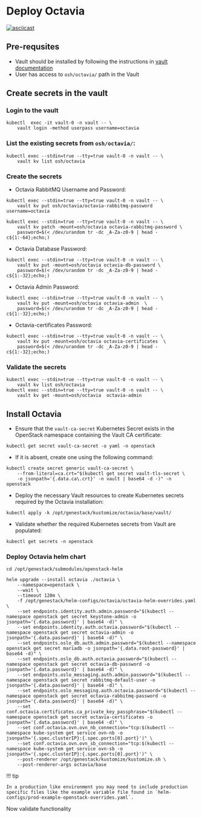 # Deploy Octavia

[![asciicast](https://asciinema.org/a/629814.svg)](https://asciinema.org/a/629814)

## Pre-requsites

- Vault should be installed by following the instructions in [vault documentation](https://docs.rackspacecloud.com/vault/)
- User has access to `osh/octavia/` path in the Vault

## Create secrets in the vault

### Login to the vault

``` shell
kubectl  exec -it vault-0 -n vault -- \
    vault login -method userpass username=octavia
```

### List the existing secrets from `osh/octavia/`:

``` shell
kubectl exec --stdin=true --tty=true vault-0 -n vault -- \
    vault kv list osh/octavia
```

### Create the secrets

- Octavia RabbitMQ Username and Password:

``` shell
kubectl exec --stdin=true --tty=true vault-0 -n vault -- \
    vault kv put osh/octavia/octavia-rabbitmq-password username=octavia

kubectl exec --stdin=true --tty=true vault-0 -n vault -- \
    vault kv patch -mount=osh/octavia octavia-rabbitmq-password \
    password=$(< /dev/urandom tr -dc _A-Za-z0-9 | head -c${1:-64};echo;)
```

- Octavia Database Password:

``` shell
kubectl exec --stdin=true --tty=true vault-0 -n vault -- \
    vault kv put -mount=osh/octavia octavia-db-password \
    password=$(< /dev/urandom tr -dc _A-Za-z0-9 | head -c${1:-32};echo;)
```

- Octavia Admin Password:

``` shell
kubectl exec --stdin=true --tty=true vault-0 -n vault -- \
    vault kv put -mount=osh/octavia octavia-admin  \
    password=$(< /dev/urandom tr -dc _A-Za-z0-9 | head -c${1:-32};echo;)
```

- Octavia-certificates Password:

``` shell
kubectl exec --stdin=true --tty=true vault-0 -n vault -- \
    vault kv put -mount=osh/octavia octavia-certificates  \
    password=$(< /dev/urandom tr -dc _A-Za-z0-9 | head -c${1:-32};echo;)
```

### Validate the secrets

``` shell
kubectl exec --stdin=true --tty=true vault-0 -n vault -- \
    vault kv list osh/octavia
kubectl exec --stdin=true --tty=true vault-0 -n vault -- \
    vault kv get -mount=osh/octavia  octavia-admin
```

## Install Octavia

- Ensure that the `vault-ca-secret` Kubernetes Secret exists in the OpenStack namespace containing the Vault CA certificate:

```shell
kubectl get secret vault-ca-secret -o yaml -n openstack
```

- If it is absent, create one using the following command:

``` shell
kubectl create secret generic vault-ca-secret \
    --from-literal=ca.crt="$(kubectl get secret vault-tls-secret \
    -o jsonpath='{.data.ca\.crt}' -n vault | base64 -d -)" -n openstack
```

- Deploy the necessary Vault resources to create Kubernetes secrets required by the Octavia installation:

``` shell
kubectl apply -k /opt/genestack/kustomize/octavia/base/vault/
```

- Validate whether the required Kubernetes secrets from Vault are populated:

``` shell
kubectl get secrets -n openstack
```

### Deploy Octavia helm chart

``` shell
cd /opt/genestack/submodules/openstack-helm

helm upgrade --install octavia ./octavia \
    --namespace=openstack \
    --wait \
    --timeout 120m \
    -f /opt/genestack/helm-configs/octavia/octavia-helm-overrides.yaml \
    --set endpoints.identity.auth.admin.password="$(kubectl --namespace openstack get secret keystone-admin -o jsonpath='{.data.password}' | base64 -d)" \
    --set endpoints.identity.auth.octavia.password="$(kubectl --namespace openstack get secret octavia-admin -o jsonpath='{.data.password}' | base64 -d)" \
    --set endpoints.oslo_db.auth.admin.password="$(kubectl --namespace openstack get secret mariadb -o jsonpath='{.data.root-password}' | base64 -d)" \
    --set endpoints.oslo_db.auth.octavia.password="$(kubectl --namespace openstack get secret octavia-db-password -o jsonpath='{.data.password}' | base64 -d)" \
    --set endpoints.oslo_messaging.auth.admin.password="$(kubectl --namespace openstack get secret rabbitmq-default-user -o jsonpath='{.data.password}' | base64 -d)" \
    --set endpoints.oslo_messaging.auth.octavia.password="$(kubectl --namespace openstack get secret octavia-rabbitmq-password -o jsonpath='{.data.password}' | base64 -d)" \
    --set conf.octavia.certificates.ca_private_key_passphrase="$(kubectl --namespace openstack get secret octavia-certificates -o jsonpath='{.data.password}' | base64 -d)" \
    --set conf.octavia.ovn.ovn_nb_connection="tcp:$(kubectl --namespace kube-system get service ovn-nb -o jsonpath='{.spec.clusterIP}:{.spec.ports[0].port}')" \
    --set conf.octavia.ovn.ovn_sb_connection="tcp:$(kubectl --namespace kube-system get service ovn-sb -o jsonpath='{.spec.clusterIP}:{.spec.ports[0].port}')" \
    --post-renderer /opt/genestack/kustomize/kustomize.sh \
    --post-renderer-args octavia/base
```

!!! tip

    In a production like environment you may need to include production specific files like the example variable file found in `helm-configs/prod-example-openstack-overrides.yaml`.

Now validate functionality
